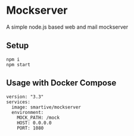 # Mockserver

A simple node.js based web and mail mockserver

## Setup

```
npm i
npm start
```

## Usage with Docker Compose

```
version: "3.3"
services:
  image: smartive/mockserver
  environment:
    MOCK_PATH: /mock
    HOST: 0.0.0.0
    PORT: 1080
```
